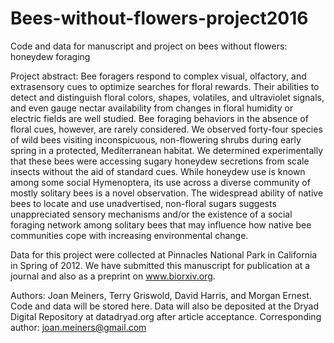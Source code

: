 # Bees-without-flowers-project2016
Code and data for manuscript and project on bees without flowers: honeydew foraging

Project abstract: Bee foragers respond to complex visual, olfactory, and extrasensory cues to optimize searches for floral rewards. Their abilities to detect and distinguish floral colors, shapes, volatiles, and ultraviolet signals, and even gauge nectar availability from changes in floral humidity or electric fields are well studied. Bee foraging behaviors in the absence of floral cues, however, are rarely considered. We observed forty-four species of wild bees visiting inconspicuous, non-flowering shrubs during early spring in a protected, Mediterranean habitat. We determined experimentally that these bees were accessing sugary honeydew secretions from scale insects without the aid of standard cues. While honeydew use is known among some social Hymenoptera, its use across a diverse community of mostly solitary bees is a novel observation. The widespread ability of native bees to locate and use unadvertised, non-floral sugars suggests unappreciated sensory mechanisms and/or the existence of a social foraging network among solitary bees that may influence how native bee communities cope with increasing environmental change. 

Data for this project were collected at Pinnacles National Park in California in Spring of 2012. We have submitted this manuscript for publication at a journal and also as a preprint on www.biorxiv.org.

Authors: Joan Meiners, Terry Griswold, David Harris, and Morgan Ernest. Code and data will be stored here. Data will also be deposited at the Dryad Digital Repository at datadryad.org after article acceptance.
Corresponding author: joan.meiners@gmail.com
